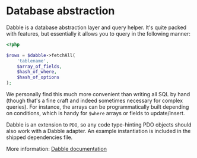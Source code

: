 # Database abstraction
Dabble is a database abstraction layer and query helper. It's quite packed with
features, but essentially it allows you to query in the following manner:

```php
<?php

$rows = $dabble->fetchAll(
    'tablename',
    $array_of_fields,
    $hash_of_where,
    $hash_of_options
);
```

We personally find this much more convenient than writing all SQL by hand
(though that's a fine craft and indeed sometimes necessary for complex queries).
For instance, the arrays can be programmatically built depending on conditions,
which is handy for `$where` arrays or fields to update/insert.

Dabble is an extension to `PDO`, so any code type-hinting PDO objects should
also work with a Dabble adapter. An example instantiation is included in the
shipped dependencies file.

More information: [Dabble documentation](http://dabble.monomelodies.nl)

